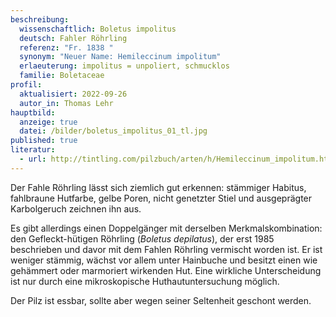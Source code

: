 ```yaml
---
beschreibung:
  wissenschaftlich: Boletus impolitus
  deutsch: Fahler Röhrling
  referenz: "Fr. 1838 "
  synonym: "Neuer Name: Hemileccinum impolitum"
  erlaeuterung: impolitus = unpoliert, schmucklos
  familie: Boletaceae
profil:
  aktualisiert: 2022-09-26
  autor_in: Thomas Lehr
hauptbild:
  anzeige: true
  datei: /bilder/boletus_impolitus_01_tl.jpg
published: true
literatur:
  - url: http://tintling.com/pilzbuch/arten/h/Hemileccinum_impolitum.html
---
```

Der Fahle Röhrling lässt sich ziemlich gut erkennen: stämmiger Habitus, fahlbraune Hutfarbe, gelbe Poren, nicht genetzter Stiel und ausgeprägter Karbolgeruch zeichnen ihn aus.

Es gibt allerdings einen Doppelgänger mit derselben Merkmalskombination: den Gefleckt-hütigen Röhrling (*Boletus depilatus*), der erst 1985 beschrieben und davor mit dem Fahlen Röhrling vermischt worden ist. Er ist weniger stämmig, wächst vor allem unter Hainbuche und besitzt einen wie gehämmert oder marmoriert wirkenden Hut. Eine wirkliche Unterscheidung ist nur durch eine mikroskopische Huthautuntersuchung möglich.

Der Pilz ist essbar, sollte aber wegen seiner Seltenheit geschont werden.